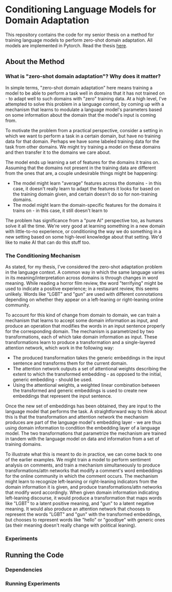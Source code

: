 # Conditioning Language Models for Domain Adaptation

This repository contains the code for my senior thesis on a method for training language models to perform zero-shot domain adaptation. All models are implemented in Pytorch. Read the thesis [here](https://www.dropbox.com/s/qu3k4m6lou60u5b/Thesis_Final_Report.pdf?dl=0).

## About the Method

### What is "zero-shot domain adaptation"? Why does it matter?

In simple terms, "zero-shot domain adaptation" here means training a model to be able to perform a task well in domains that it has not trained on - to adapt well to such domains with "zero" training data. At a high level, I've attempted to solve this problem in a language context, by coming up with a mechanism that learns to modulate a language model's parameters based on some information about the domain that the model's input is coming from.

To motivate the problem from a practical perspective, consider a setting in which we want to perform a task in a certain domain, but have no training data for that domain. Perhaps we have some labeled training data for the task from other domains. We might try training a model on these domains and then transfer it to the domains we care about.

The model ends up learning a set of features for the domains it trains on. Assuming that the domains not present in the training data are different from the ones that are, a couple undesirable things might be happening:
- The model might learn "average" features across the domains - in this case, it doesn't really learn to adapt the features it looks for based on the training domain given, and certain doesn't do so for non-training domains. 
- The model might learn the domain-specific features for the domains it trains on - in this case, it still doesn't learn to 

The problem has significance from a "pure AI" perspective too, as humans solve it all the time. We're very good at learning something in a new domain with little-to-no experience, or conditioning the way we do something in a new setting based on some high-level knowledge about that setting. We'd like to make AI that can do this stuff too. 

### The Conditioning Mechanism

As stated, for my thesis, I've considered the zero-shot adaptation problem in the language context. A common way in which the same language varies in its meaning/interpretation across domains is through changes in word meaning. While reading a horror film review, the word "terrifying" might be used to indicate a positive experience; in a restaurant review, this seems unlikely. Words like "LGBT" and "gun" are used with different connotations depending on whether they appear on a left-leaning or right-leaning online community. 

To account for this kind of change from domain to domain, we can train a mechanism that learns to accept some domain information as input, and produce an operation that modifies the words in an input sentence properly for the corresponding domain. The mechanism is parametrized by two transformations, each of which take domain information as input. These transformations learn to produce a transformation and a single-layered attention network, which work in the following way:
- The produced transformation takes the generic embeddings in the input sentence and transforms them for the current domain.
- The attention network outputs a set of attentional weights describing the extent to which the transformed embedding - as opposed to the initial, generic embedding - should be used.
- Using the attentional weights, a weighted linear combination between the transformed and generic embeddings is used to create new embeddings that represent the input sentence.

Once the new set of embeddings has been obtained, they are input to the language model that performs the task. A straightforward way to think about this is that the transformation and attention network the mechanism produces are part of the language model's embedding layer - we are thus using domain information to condition the embedding layer of a language model. The two transformations that parametrize the mechanism are trained in tandem with the language model on data and information from a set of training domains.

To illustrate what this is meant to do in practice, we can come back to one of the earlier examples. We might train a model to perform sentiment analysis on comments, and train a mechanism simultaneously to produce transformations/attn networks that modify a comment's word embeddings for the online community in which the comment occurs. The mechanism might learn to recognize left-leaning or right-leaning indicators from the domain information it is given, and produce transformations/attn networks that modify word accordingly. When given domain information indicating left-leaning discourse, it would produce a transformation that maps words like "LGBT" to a latent positive meaning, and "gun" to a latent negative meaning. It would also produce an attention network that chooses to represent the words "LGBT" and "gun" with the transformed embeddings, but chooses to represent words like "hello" or "goodbye" with generic ones (as their meaning doesn't really change with political leaning). 

### Experiments

## Running the Code

### Dependencies

### Running Experiments

